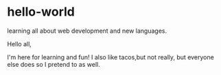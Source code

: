 # hello-world
learning all about web development and new languages.

Hello all,

I'm here for learning and fun!
I also like tacos,but not really, but everyone else does so I pretend to as well.
